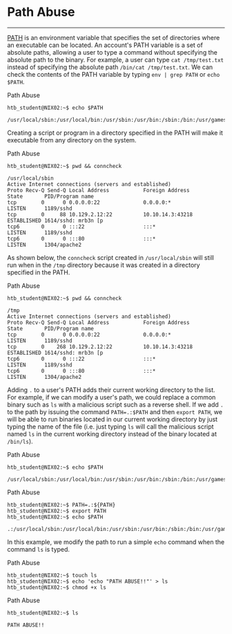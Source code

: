 # Path Abuse

---

[PATH](http://www.linfo.org/path_env_var.html) is an environment variable that specifies the set of directories where an executable can be located. An account's PATH variable is a set of absolute paths, allowing a user to type a command without specifying the absolute path to the binary. For example, a user can type `cat /tmp/test.txt` instead of specifying the absolute path `/bin/cat /tmp/test.txt`. We can check the contents of the PATH variable by typing `env | grep PATH` or `echo $PATH`.

Path Abuse

```shell-session
htb_student@NIX02:~$ echo $PATH

/usr/local/sbin:/usr/local/bin:/usr/sbin:/usr/bin:/sbin:/bin:/usr/games:/usr/local/games
```

Creating a script or program in a directory specified in the PATH will make it executable from any directory on the system.

Path Abuse

```shell-session
htb_student@NIX02:~$ pwd && conncheck 

/usr/local/sbin
Active Internet connections (servers and established)
Proto Recv-Q Send-Q Local Address           Foreign Address         State       PID/Program name
tcp        0      0 0.0.0.0:22              0.0.0.0:*               LISTEN      1189/sshd       
tcp        0     88 10.129.2.12:22          10.10.14.3:43218        ESTABLISHED 1614/sshd: mrb3n [p
tcp6       0      0 :::22                   :::*                    LISTEN      1189/sshd       
tcp6       0      0 :::80                   :::*                    LISTEN      1304/apache2    
```

As shown below, the `conncheck` script created in `/usr/local/sbin` will still run when in the `/tmp` directory because it was created in a directory specified in the PATH.

Path Abuse

```shell-session
htb_student@NIX02:~$ pwd && conncheck 

/tmp
Active Internet connections (servers and established)
Proto Recv-Q Send-Q Local Address           Foreign Address         State       PID/Program name
tcp        0      0 0.0.0.0:22              0.0.0.0:*               LISTEN      1189/sshd       
tcp        0    268 10.129.2.12:22          10.10.14.3:43218        ESTABLISHED 1614/sshd: mrb3n [p
tcp6       0      0 :::22                   :::*                    LISTEN      1189/sshd       
tcp6       0      0 :::80                   :::*                    LISTEN      1304/apache2     
```

Adding `.` to a user's PATH adds their current working directory to the list. For example, if we can modify a user's path, we could replace a common binary such as `ls` with a malicious script such as a reverse shell. If we add `.` to the path by issuing the command `PATH=.:$PATH` and then `export PATH`, we will be able to run binaries located in our current working directory by just typing the name of the file (i.e. just typing `ls` will call the malicious script named `ls` in the current working directory instead of the binary located at `/bin/ls`).

Path Abuse

```shell-session
htb_student@NIX02:~$ echo $PATH

/usr/local/sbin:/usr/local/bin:/usr/sbin:/usr/bin:/sbin:/bin:/usr/games:/usr/local/games
```

Path Abuse

```shell-session
htb_student@NIX02:~$ PATH=.:${PATH}
htb_student@NIX02:~$ export PATH
htb_student@NIX02:~$ echo $PATH

.:/usr/local/sbin:/usr/local/bin:/usr/sbin:/usr/bin:/sbin:/bin:/usr/games:/usr/local/games
```

In this example, we modify the path to run a simple `echo` command when the command `ls` is typed.

Path Abuse

```shell-session
htb_student@NIX02:~$ touch ls
htb_student@NIX02:~$ echo 'echo "PATH ABUSE!!"' > ls
htb_student@NIX02:~$ chmod +x ls
```

Path Abuse

```shell-session
htb_student@NIX02:~$ ls

PATH ABUSE!!
```